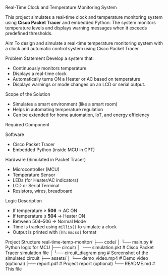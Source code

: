 Real-Time Clock and Temperature Monitoring System

This project simulates a real-time clock and temperature monitoring system using **Cisco Packet Tracer** and embedded Python. The system monitors temperature levels and displays warning messages when it exceeds predefined thresholds.

Aim
To design and simulate a real-time temperature monitoring system with a clock and automatic control system using Cisco Packet Tracer.

Problem Statement
Develop a system that:
- Continuously monitors temperature
- Displays a real-time clock
- Automatically turns ON a Heater or AC based on temperature
- Displays warnings or mode changes on an LCD or serial output.

Scope of the Solution
- Simulates a smart environment (like a smart room)
- Helps in automating temperature regulation
- Can be extended for home automation, IoT, and energy efficiency

Required Component

Software
- Cisco Packet Tracer
- Embedded Python (inside MCU in CPT)

Hardware (Simulated in Packet Tracer)
- Microcontroller (MCU)
- Temperature Sensor
- LEDs (for Heater/AC indicators)
- LCD or Serial Terminal
- Resistors, wires, breadboard

Logic Description
- If temperature ≥ **506** → AC ON
- If temperature ≤ **504** → Heater ON
- Between 504–506 → Normal Mode
- Time is tracked using `millis()` to simulate a clock
- Output is printed with `[hh:mm:ss]` format

Project Structure
real-time-temp-monitor/
├── code/
│ └── main.py # Python logic for MCU
├── circuit/
│ └── simulation.pkt # Cisco Packet Tracer simulation file
│ └── circuit_diagram.png # Screenshot of the simulated circuit
├── assets/
│ └── demo_video.mp4 # Demo video (optional)
├── report.pdf # Project report (optional)
└── README.md # This file


